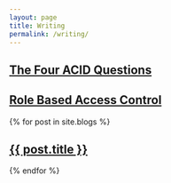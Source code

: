 ```yaml
---
layout: page
title: Writing
permalink: /writing/
---
```


## [The Four ACID Questions](https://materialize.com/blog/the-four-acid-questions/)
## [Role Based Access Control](https://materialize.com/blog/rbac/)

{% for post in site.blogs %}
  <h2>
    <a href="{{ post.url }}">{{ post.title }}</a><br>
  </h2>
{% endfor %}